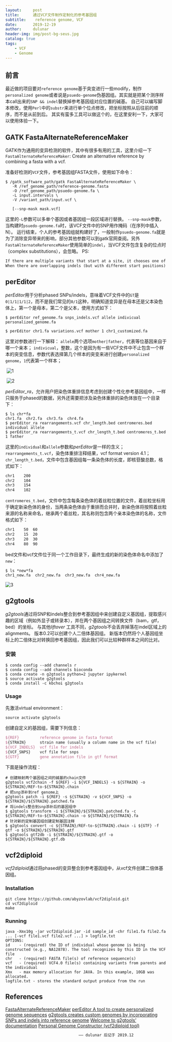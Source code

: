 ```yaml
---
layout:     post
title:      通过VCF文件制作定制化的参考基因组
subtitle:    reference genome, VCF
date:       2019-12-19
author:     dulunar
header-img: img/post-bg-seus.jpg
catalog: true
tags:
    - VCF
    - Genome
---
```


## 前言
最近做的项目要对`reference genome`基于突变进行一些modify，制作`personalized genome`或者说是`psuedo-genome`伪基因组。其实就是把某个测序样本call出来的`SNP && indel`替换掉参考基因组对应位置的碱基。
自己可以编写脚本修改，使用`Perl`中的`substr`来进行单个位点修改，把坐标按照从后往前的顺序，而不是从前到后。
其实有蛮多工具可以做这个的，在这里安利一下，大家可以使用体验一下。

## GATK FastaAlternateReferenceMaker
GATK作为通用的变异检测的软件，其中有很多有用的工具，这里介绍一下`FastaAlternateReferenceMaker`: Create an alternative reference by combining a fasta with a vcf.

准备好检测的`VCF`文件，参考基因组FASTA文件，使用如下命令：
```shell
$ /gatk_software_path/gatk FastaAlternateReferenceMaker \
   -R /ref_genome_path/reference-genome.fasta 
   -O /ref_genome_path/psuedo-genome.fa \
   -L input.intervals \
   -V /variant_path/input.vcf \

   [--snp-mask mask.vcf]
```
这里的`-L`参数可以多单个基因或者基因组一段区域进行替换。
`--snp-mask`参数，当构建时`psuedo-genome.fa`时，该VCF文件中的SNP用作掩码（在序列中插入N）。
运行结束，个人的参考基因组就构建好了，一般制作`psuedo-genome.fa`就是为了消除变异带来的影响，部分其他参数可以到gatk官网查阅。另外`FastaAlternateReferenceMaker`使用简单的`indel`，当VCF文件包含复杂的位点时（complex substitutions），会忽略。
PS:
```tex
If there are multiple variants that start at a site, it chooses one of them randomly.
When there are overlapping indels (but with different start positions) only the first will be chosen.
```

## perEditor
*perEditor*用于分析phased SNPs/indels，意味着VCF文件中的`GT`是`0|1/1|1/1|2`，而不是我们常见的`0/1`这种，明确知道变异是在母本还是父本染色体上，第一个是母本，第二个是父本，使用方式如下：
```shell
$ perEditor ref_genome.fa snps_indels.vcf allele indivicual personalized_genome.fa

$ perEditor chr1.fa variations.vcf mother 1 chr1_customized.fa
```
这里对参数进行一下解释：
`allele`两个选项`mother|father`，代表等位基因来自于哪一个亲本；
`indivicual`，整数，这个是因为有一些VCF文件中不止包含一个样本的突变信息，参数代表选择第几个样本的突变来进行创建`personalized genome`，`1`代表第一个样本；

​                                                                ![1](http://systemsbio.ucsd.edu/perEditor/index/image002.gif)                                                            

​                                                                ![2](http://systemsbio.ucsd.edu/perEditor/index/image004.gif) 



*perEditor_ra*，允许用户把染色体重排信息考虑到创建个性化参考基因组中，一样只服务于phased的数据，另外还需要把涉及染色体重排的染色体放在一个目录下：

```shell
$ ls chr*fa
chr1.fa  chr2.fa  chr3.fa  chr4.fa
$ perEditor_ra rearrangements.vcf chr_length.bed centromeres.bed individual allele
$ perEditor_ra rearrangements_t.vcf chr_length_t.bed centromeres_t.bed 1 father
```
这里的`individual`和`allele`参数和*perEditor*是一样的含义；
`rearrangements_t.vcf`，染色体重排注释结果，vcf format version 4.1；
`chr_length_t.bed`，文件中包含基因组每一条染色体的长度，即核苷酸总数，格式如下：

```tex
chr1	200
chr2	104
chr3	154
chr4	102
```
`centromeres_t.bed`，文件中包含每条染色体的着丝粒位置的文件，着丝粒坐标用于确定新染色体的身份，当两条染色体由于重排而合并时，新染色体将按照着丝粒来源的名称来命名，继承两个着丝粒，其名称则包含两个亲本染色体的名称，文件格式如下：
```tex
chr1	50	60
chr2	15	20
chr3	20	30
chr4	80	90
```
bed文件和vcf文件位于同一个工作目录下，最终生成的新的染色体命名中添加了`new`：
```shell
$ ls *new*fa
chr1_new.fa  chr2_new.fa  chr3_new.fa  chr4_new.fa
```

![3](http://systemsbio.ucsd.edu/perEditor/Tutorial_files/image003.gif)

## g2gtools

*g2gtools*通过将SNP和indels整合到参考基因组中来创建自定义基因组，提取感兴趣的区域（例如外显子或转录本），并在两个基因组之间转换文件（bam，gtf，bed）的坐标。 与其他*liftover* 工具不同，*g2gtools*不会丢弃掉落在indel区域上的alignments。 版本0.2可以创建个人二倍体基因组。 新版本仍然将个人基因组坐标上的二倍体比对转换回参考基因组，因此我们可以比较种群样本之间的比对。

### 安装
```shell
$ conda config --add channels r
$ conda config --add channels bioconda
$ conda create -n g2gtools python=2 jupyter ipykernel
$ source activate g2gtools
$ conda install -c kbchoi g2gtools
```

### Usage
先激活virtual environment：
```shell
source activate g2gtools
```

创建自定义的基因组，需要下列信息：
```tex
${REF}         reference genome in fasta format
${STRAIN}      strain name (usually a column name in the vcf file)
${VCF_INDELS}  vcf file for indels
${VCF_SNPS}    vcf file for snps
${GTF}         gene annotation file in gtf format
```
下面是操作流程：
```shell
# 创建映射两个基因组之间的碱基的chain文件
g2gtools vcf2chain -f ${REF} -i ${VCF_INDELS} -s ${STRAIN} -o ${STRAIN}/REF-to-${STRAIN}.chain
# 把snp添补到ref genome上
g2gtools patch -i ${REF} -s ${STRAIN} -v ${VCF_SNPS} -o ${STRAIN}/${STRAIN}.patched.fa
# 将indels整合到snp添补后的基因组中
$ g2gtools transform -i ${STRAIN}/${STRAIN}.patched.fa -c ${STRAIN}/REF-to-${STRAIN}.chain -o ${STRAIN}/${STRAIN}.fa
# 针对新的定制基因组创建定制基因注释
$ g2gtools convert -c ${STRAIN}/REF-to-${STRAIN}.chain -i ${GTF} -f gtf -o ${STRAIN}/${STRAIN}.gtf
$ g2gtools gtf2db -i ${STRAIN}/${STRAIN}.gtf -o ${STRAIN}/${STRAIN}.gtf.db
```

## vcf2diploid
*vcf2diploid*通过将phased的变异整合到参考基因组中，从vcf文件创建二倍体基因组。
### Installation
```shell
git clone https://github.com/abyzovlab/vcf2diploid.git
cd vcf2diploid
make
```
### Running
```shell
java -Xmx10g -jar vcf2diploid.jar -id sample_id -chr file1.fa file2.fa ... [-vcf file1.vcf file2.vcf ...] > logfile.txt
OPTIONS:
id    - (required) the ID of individual whose genome is being constructed (e.g., NA12878). The tool recognizes by this ID in the VCF file 
chr   - (required) FASTA file(s) of reference sequence(s) 
vcf   - (required) VCF4.0 file(s) containing variants from parents and the individual 
Xmx   - max memory allocation for JAVA. In this example, 10GB was allocated.
logfile.txt - stores the standard output produce from the run
```


## References
[FastaAlternateReferenceMaker][1]
[perEditor A tool to create personalized genome sequences][2]
[g2gtools creates custom genomes by incorporating SNPs and indels into reference genome][3]
[Welcome to g2gtools’ documentation][4]
[Personal Genome Constructor (vcf2diploid tool)][5]


[1]: https://gatk.broadinstitute.org/hc/en-us/articles/360037594571-FastaAlternateReferenceMaker
[2]: http://systemsbio.ucsd.edu/perEditor/index.html
[3]: https://github.com/churchill-lab/g2gtools
[4]: https://g2gtools.readthedocs.io/en/latest/usage.html
[5]:https://github.com/abyzovlab/vcf2diploid

```latex
								—— dulunar 后记于 2019.12
```